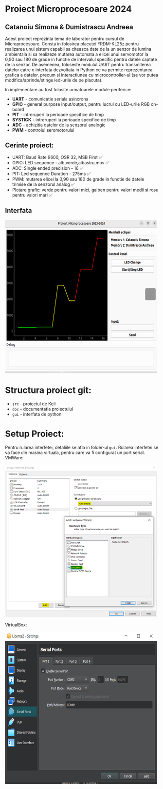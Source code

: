 # Proiect Microprocesoare 2024

## Catanoiu Simona & Dumistrascu Andreea

Acest proiect reprezinta tema de laborator pentru cursul de Microprocesoare. Consta in folosirea placutei FRDM-KL25z pentru realizarea unui sistem capabil sa citeasca date de la un senzor de lumina ambientala si sa realizeze mutarea automata a elicei unui servomotor la 0,90 sau 180 de grade in functie de intervalul specific pentru datele captate de la senzor. De asemenea, foloseste modulul UART pentru transmiterea datelor catre o interfata dezvoltata in Python ce va permite reprezentarea grafica a datelor, precum si interactiunea cu microcontroller-ul (se vor putea modifica/aprinde/stinge led-urile de pe placuta).

In implementare au fost folosite urmatoarele module periferice:
- **UART** - comunicatie seriala asincrona
- **GPIO** - general purpose input/output, pentru lucrul cu LED-urile RGB on-board
- **PIT** - intreruperi la perioade specifice de timp
- **SYSTICK** - intreruperi la perioade specifice de timp
- **ADC** - achizitia datelor de la senzorul analogic
- **PWM** - controlul seromotorului

## Cerinte proiect:
- UART: Baud Rate 9600, OSR 32, MSB First ✅  
- GPIO: LED sequence - alb,verde,albastru,mov ✅ 
- ADC: Single ended precision - 16 ✅ 
- PIT: Led sequence Duration - 275ms ✅ 
- PWM: mutarea elicei la 0,90 sau 180 de grade in functie de datele trimise de la senzorul analog ✅ 
- Plotare grafic: verde pentru valori mici, galben pentru valori medii si rosu pentru valori mari ✅  

## Interfata
<img src="./doc/images/interfata4.png" alt="Poza interfata" width="500" height="500"/>

# Structura proiect git:
- ```src``` - proiectul de Keil
- ```doc``` - documentatia proiectului 
- ```gui``` - interfata de python

# Setup Proiect: 
Pentru rularea interfetei, detaliile se afla in folder-ul ```gui```.
Rularea interfetei se va face din masina virtuala, pentru care va fi configurat un port serial.
VMWare:

<img src="./doc/images/setup2.png" alt="VMWare" width="500" height="500"/>

VirtualBox:

<img src="./doc/images/setup1.png" alt="VirtualBox" width="500" height="500"/>
